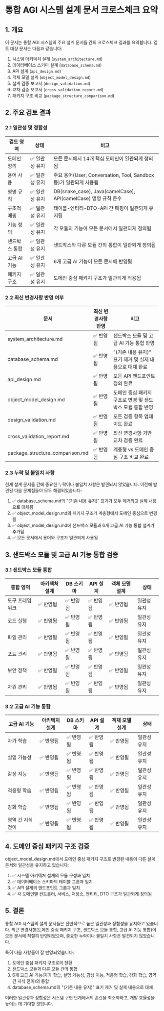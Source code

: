 # 통합 AGI 시스템 설계 문서 크로스체크 요약

## 1. 개요

이 문서는 통합 AGI 시스템의 주요 설계 문서들 간의 크로스체크 결과를 요약합니다. 검토 대상 문서는 다음과 같습니다:

1. 시스템 아키텍처 설계 (`system_architecture.md`)
2. 데이터베이스 스키마 설계 (`database_schema.md`)
3. API 설계 (`api_design.md`)
4. 객체 모델 설계 (`object_model_design.md`)
5. 설계 검증 보고서 (`design_validation.md`)
6. 교차 검증 보고서 (`cross_validation_report.md`)
7. 패키지 구조 비교 (`package_structure_comparison.md`)

## 2. 주요 검토 결과

### 2.1 일관성 및 정합성

| 검토 영역 | 상태 | 비고 |
|----------|------|------|
| 도메인 정의 | ✅ 일관성 유지 | 모든 문서에서 14개 핵심 도메인이 일관되게 정의됨 |
| 용어 사용 | ✅ 일관성 유지 | 주요 용어(User, Conversation, Tool, Sandbox 등)가 일관되게 사용됨 |
| 명명 규칙 | ✅ 일관성 유지 | DB(snake_case), Java(camelCase), API(camelCase) 명명 규칙 준수 |
| 구조적 매핑 | ✅ 일관성 유지 | 테이블-엔티티-DTO-API 간 매핑이 일관되게 유지됨 |
| 기능 정의 | ✅ 일관성 유지 | 각 모듈의 기능이 모든 문서에서 일관되게 정의됨 |
| 샌드박스 통합 | ✅ 일관성 유지 | 샌드박스와 다른 모듈 간의 통합이 일관되게 정의됨 |
| 고급 AI 기능 | ✅ 일관성 유지 | 6개 고급 AI 기능이 모든 문서에 반영됨 |
| 패키지 구조 | ✅ 일관성 유지 | 도메인 중심 패키지 구조가 일관되게 적용됨 |

### 2.2 최신 변경사항 반영 여부

| 문서 | 최신 변경사항 반영 | 비고 |
|-----|-----------------|------|
| system_architecture.md | ✅ 반영됨 | 샌드박스 모듈 및 고급 AI 기능 통합 반영 |
| database_schema.md | ✅ 반영됨 | "(기존 내용 유지)" 표기 제거 및 실제 내용으로 대체 완료 |
| api_design.md | ✅ 반영됨 | 모든 API 엔드포인트 정의 완료 |
| object_model_design.md | ✅ 반영됨 | 도메인 중심 패키지 구조로 변경 및 샌드박스 모듈 통합 반영 |
| design_validation.md | ✅ 반영됨 | 모든 검증 항목 업데이트 완료 |
| cross_validation_report.md | ✅ 반영됨 | 최신 변경사항 기반 교차 검증 완료 |
| package_structure_comparison.md | ✅ 반영됨 | 계층형 vs 도메인 중심 구조 비교 완료 |

### 2.3 누락 및 불일치 사항

현재 설계 문서들 간에 중요한 누락이나 불일치 사항은 발견되지 않았습니다. 이전에 발견된 다음 문제점들이 모두 해결되었습니다:

1. ✅ database_schema.md의 "(기존 내용 유지)" 표기가 모두 제거되고 실제 내용으로 대체됨
2. ✅ object_model_design.md의 패키지 구조가 계층형에서 도메인 중심으로 변경됨
3. ✅ object_model_design.md에 샌드박스 모듈과 6개 고급 AI 기능 통합 설계가 추가됨
4. ✅ 모든 문서에서 용어와 구조가 일관되게 사용됨

## 3. 샌드박스 모듈 및 고급 AI 기능 통합 검증

### 3.1 샌드박스 모듈 통합

| 통합 영역 | 아키텍처 설계 | DB 스키마 | API 설계 | 객체 모델 설계 | 상태 |
|----------|-------------|-----------|---------|--------------|------|
| 도구 프레임워크 | ✅ 반영됨 | ✅ 반영됨 | ✅ 반영됨 | ✅ 반영됨 | 일관성 유지 |
| 코드 실행 | ✅ 반영됨 | ✅ 반영됨 | ✅ 반영됨 | ✅ 반영됨 | 일관성 유지 |
| 파일 관리 | ✅ 반영됨 | ✅ 반영됨 | ✅ 반영됨 | ✅ 반영됨 | 일관성 유지 |
| 포트 관리 | ✅ 반영됨 | ✅ 반영됨 | ✅ 반영됨 | ✅ 반영됨 | 일관성 유지 |
| 보안 정책 | ✅ 반영됨 | ✅ 반영됨 | ✅ 반영됨 | ✅ 반영됨 | 일관성 유지 |
| 자원 관리 | ✅ 반영됨 | ✅ 반영됨 | ✅ 반영됨 | ✅ 반영됨 | 일관성 유지 |

### 3.2 고급 AI 기능 통합

| 고급 AI 기능 | 아키텍처 설계 | DB 스키마 | API 설계 | 객체 모델 설계 | 상태 |
|------------|-------------|-----------|---------|--------------|------|
| 자가 학습 | ✅ 반영됨 | ✅ 반영됨 | ✅ 반영됨 | ✅ 반영됨 | 일관성 유지 |
| 설명 가능성 | ✅ 반영됨 | ✅ 반영됨 | ✅ 반영됨 | ✅ 반영됨 | 일관성 유지 |
| 감성 지능 | ✅ 반영됨 | ✅ 반영됨 | ✅ 반영됨 | ✅ 반영됨 | 일관성 유지 |
| 적응형 학습 | ✅ 반영됨 | ✅ 반영됨 | ✅ 반영됨 | ✅ 반영됨 | 일관성 유지 |
| 강화 학습 | ✅ 반영됨 | ✅ 반영됨 | ✅ 반영됨 | ✅ 반영됨 | 일관성 유지 |
| 영역 간 지식 전이 | ✅ 반영됨 | ✅ 반영됨 | ✅ 반영됨 | ✅ 반영됨 | 일관성 유지 |

## 4. 도메인 중심 패키지 구조 검증

object_model_design.md에서 도메인 중심 패키지 구조로 변경된 내용이 다른 설계 문서와 일관성을 유지하고 있습니다:

1. ✅ 시스템 아키텍처 설계의 모듈 구성과 일치
2. ✅ 데이터베이스 스키마의 테이블 그룹과 일치
3. ✅ API 설계의 엔드포인트 그룹과 일치
4. ✅ 각 도메인별 컨트롤러, 서비스, 저장소, 엔티티, DTO 구조가 일관되게 정의됨

## 5. 결론

통합 AGI 시스템의 설계 문서들은 전반적으로 높은 일관성과 정합성을 유지하고 있습니다. 최근 변경사항(도메인 중심 패키지 구조, 샌드박스 모듈 통합, 고급 AI 기능 통합)이 모든 문서에 적절히 반영되었으며, 중요한 누락이나 불일치 사항은 발견되지 않았습니다.

특히 다음 사항들이 잘 반영되었습니다:

1. 도메인 중심 패키지 구조로의 전환
2. 샌드박스 모듈과 다른 모듈 간의 통합
3. 6개 고급 AI 기능(자가 학습, 설명 가능성, 감성 지능, 적응형 학습, 강화 학습, 영역 간 지식 전이)의 통합
4. database_schema.md의 "(기존 내용 유지)" 표기 제거 및 실제 내용으로 대체

이러한 일관성과 정합성은 시스템 구현 단계에서의 혼란을 최소화하고, 개발 효율성을 높이는 데 기여할 것입니다.
